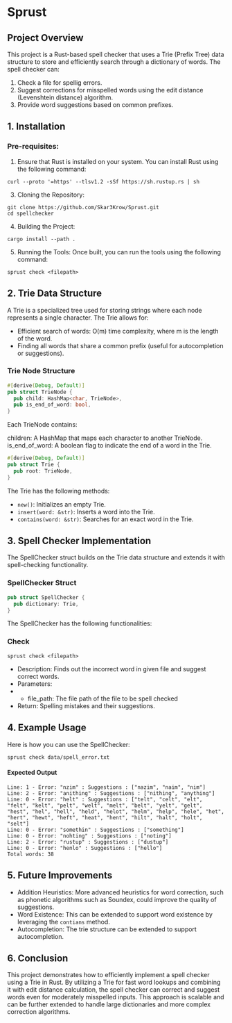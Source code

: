 # Sprust
## Project Overview
This project is a Rust-based spell checker that uses a Trie (Prefix Tree) data structure to store and efficiently search through a dictionary of words. The spell checker can:
1. Check a file for spellig errors.
2. Suggest corrections for misspelled words using the edit distance (Levenshtein distance) algorithm.
3. Provide word suggestions based on common prefixes.

## 1. Installation
### Pre-requisites:
1. Ensure that Rust is installed on your system. You can install Rust using the following command:
```
curl --proto '=https' --tlsv1.2 -sSf https://sh.rustup.rs | sh
```

3. Cloning the Repository:
```
git clone https://github.com/Skar3Krow/Sprust.git
cd spellchecker
```

4. Building the Project:
```
cargo install --path .
```

5. Running the Tools:
Once built, you can run the tools using the following command:
```
sprust check <filepath>
```

## 2. Trie Data Structure

A Trie is a specialized tree used for storing strings where each node represents a single character. The Trie allows for:

- Efficient search of words: O(m) time complexity, where m is the length of the word.
- Finding all words that share a common prefix (useful for autocompletion or suggestions).

### Trie Node Structure
```rust
#[derive(Debug, Default)]
pub struct TrieNode {
  pub child: HashMap<char, TrieNode>,
  pub is_end_of_word: bool,
}
```
Each TrieNode contains:

children: A HashMap that maps each character to another TrieNode.
is_end_of_word: A boolean flag to indicate the end of a word in the Trie.
```rust
#[derive(Debug, Default)]
pub struct Trie {
  pub root: TrieNode,
}
```
The Trie has the following methods:

- ```new()```: Initializes an empty Trie.
- ```insert(word: &str)```: Inserts a word into the Trie.
- ```contains(word: &str)```: Searches for an exact word in the Trie.

## 3. Spell Checker Implementation
The SpellChecker struct builds on the Trie data structure and extends it with spell-checking functionality.
### SpellChecker Struct
```rust
pub struct SpellChecker {
  pub dictionary: Trie,
}
```
The SpellChecker has the following functionalities:
### Check
```
sprust check <filepath>
```
- Description: Finds out the incorrect word in given file and suggest correct words.
- Parameters:
- - file_path: The file path of the file to be spell checked
- Return: Spelling mistakes and their suggestions.

## 4. Example Usage
Here is how you can use the SpellChecker:
```
sprust check data/spell_error.txt
```
#### Expected Output
```
Line: 1 - Error: "nzim" : Suggestions : ["nazim", "naim", "nim"]
Line: 2 - Error: "anithing" : Suggestions : ["nithing", "anything"]
Line: 0 - Error: "helt" : Suggestions : ["telt", "celt", "elt", "felt", "kelt", "pelt", "welt", "melt", "belt", "yelt", "gelt", "hest", "hel", "hell", "held", "helot", "helm", "help", "hele", "het", "hert", "hewt", "heft", "heat", "hent", "hilt", "halt", "holt", "selt"]
Line: 0 - Error: "somethin" : Suggestions : ["something"]
Line: 0 - Error: "nohting" : Suggestions : ["noting"]
Line: 2 - Error: "rustup" : Suggestions : ["dustup"]
Line: 0 - Error: "henlo" : Suggestions : ["hello"]
Total words: 38
```

## 5. Future Improvements
- Addition Heuristics: More advanced heuristics for word correction, such as phonetic algorithms such as Soundex, could improve the quality of suggestions.
- Word Existence: This can be extended to support word existence by leveraging the ```contians``` method.
- Autocompletion: The trie structure can be extended to support autocompletion.

## 6. Conclusion
This project demonstrates how to efficiently implement a spell checker using a Trie in Rust. By utilizing a Trie for fast word lookups and combining it with edit distance calculation, the spell checker can correct and suggest words even for moderately misspelled inputs. This approach is scalable and can be further extended to handle large dictionaries and more complex correction algorithms.
